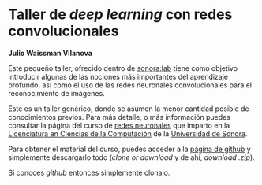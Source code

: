 # Taller de *deep learning* con redes convolucionales

**Julio Waissman Vilanova**

Este pequeño taller, ofrecido dentro de [sonora:lab](https://www.facebook.com/sonoralaborg/) tiene como objetivo introducir algunas de las nociones más importantes del aprendizaje profundo, así como el uso de las redes neuronales convolucionales para el reconocimiento de imágenes.


Este es un taller genérico, donde se asumen la menor cantidad posible de conocimientos previos. 
Para más detalle, o más información puedes consultar la página del curso
de [redes neuronales](https://rn-unison.github.io//) que imparto en la [Licenciatura en Ciencias de la Computación](http://cc.uson.mx) de la [Universidad de Sonora](https://www.unison.mx).

Para obtener el material del curso, puedes acceder a la [página de github](https://github.com/ciencia-datos-unison/taller-cnn) y simplemente descargarlo todo (*clone or download* y de ahí, *download .zip*).

Si conoces *github* entonces simplemente clonalo.
